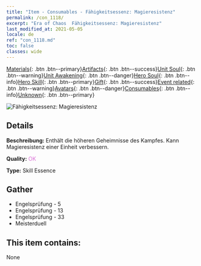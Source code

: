 ```yaml
---
title: "Item - Consumables - Fähigkeitsessenz: Magieresistenz"
permalink: /con_1118/
excerpt: "Era of Chaos  Fähigkeitsessenz: Magieresistenz"
last_modified_at: 2021-05-05
locale: de
ref: "con_1118.md"
toc: false
classes: wide
---
```

 [Materials](/ItemsDE/){: .btn .btn--primary}[Artifacts](/ItemsDE/Artifacts/){: .btn .btn--success}[Unit Soul](/ItemsDE/UnitSoul/){: .btn .btn--warning}[Unit Awakening](/ItemsDE/UnitAwakening/){: .btn .btn--danger}[Hero Soul](/ItemsDE/HeroSoul/){: .btn .btn--info}[Hero Skill](/ItemsDE/HeroSkill/){: .btn .btn--primary}[Gift](/ItemsDE/Gift/){: .btn .btn--success}[Event related](/ItemsDE/Events/){: .btn .btn--warning}[Avatars](/ItemsDE/Avatars/){: .btn .btn--danger}[Consumables](/ItemsDE/Consumables/){: .btn .btn--info}[Unknown](/ItemsDE/Unknown/){: .btn .btn--primary}

 ![Fähigkeitsessenz: Magieresistenz](/images/t/i_7009.png)

## Details
 **Beschreibung:** Enthält die höheren Geheimnisse des Kampfes. Kann Magieresistenz einer Einheit verbessern.

 **Quality:** <span style="color: #DA70D6">OK</span>

 **Type:** Skill Essence

## Gather

*    Engelsprüfung - 5 
*    Engelsprüfung - 13 
*    Engelsprüfung - 33 
*    Meisterduell 

## This item contains:

  None

